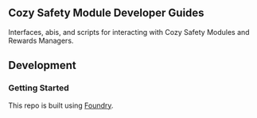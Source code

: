 ## Cozy Safety Module Developer Guides

Interfaces, abis, and scripts for interacting with Cozy Safety Modules and Rewards Managers.

## Development

### Getting Started

This repo is built using [Foundry](https://github.com/gakonst/foundry).
